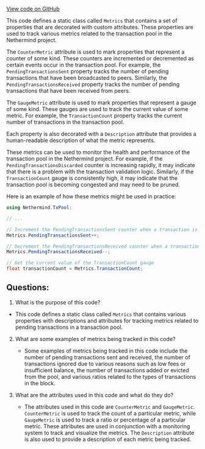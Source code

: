 [View code on GitHub](https://github.com/NethermindEth/nethermind/src/Nethermind/Nethermind.TxPool/Metrics.cs)

This code defines a static class called `Metrics` that contains a set of properties that are decorated with custom attributes. These properties are used to track various metrics related to the transaction pool in the Nethermind project. 

The `CounterMetric` attribute is used to mark properties that represent a counter of some kind. These counters are incremented or decremented as certain events occur in the transaction pool. For example, the `PendingTransactionsSent` property tracks the number of pending transactions that have been broadcasted to peers. Similarly, the `PendingTransactionsReceived` property tracks the number of pending transactions that have been received from peers. 

The `GaugeMetric` attribute is used to mark properties that represent a gauge of some kind. These gauges are used to track the current value of some metric. For example, the `TransactionCount` property tracks the current number of transactions in the transaction pool. 

Each property is also decorated with a `Description` attribute that provides a human-readable description of what the metric represents. 

These metrics can be used to monitor the health and performance of the transaction pool in the Nethermind project. For example, if the `PendingTransactionsDiscarded` counter is increasing rapidly, it may indicate that there is a problem with the transaction validation logic. Similarly, if the `TransactionCount` gauge is consistently high, it may indicate that the transaction pool is becoming congested and may need to be pruned. 

Here is an example of how these metrics might be used in practice:

```csharp
using Nethermind.TxPool;

// ...

// Increment the PendingTransactionsSent counter when a transaction is broadcasted
Metrics.PendingTransactionsSent++;

// Decrement the PendingTransactionsReceived counter when a transaction is received
Metrics.PendingTransactionsReceived--;

// Get the current value of the TransactionCount gauge
float transactionCount = Metrics.TransactionCount;
```
## Questions: 
 1. What is the purpose of this code?
   - This code defines a static class called `Metrics` that contains various properties with descriptions and attributes for tracking metrics related to pending transactions in a transaction pool.

2. What are some examples of metrics being tracked in this code?
   - Some examples of metrics being tracked in this code include the number of pending transactions sent and received, the number of transactions ignored due to various reasons such as low fees or insufficient balance, the number of transactions added or evicted from the pool, and various ratios related to the types of transactions in the block.

3. What are the attributes used in this code and what do they do?
   - The attributes used in this code are `CounterMetric` and `GaugeMetric`. `CounterMetric` is used to track the count of a particular metric, while `GaugeMetric` is used to track a ratio or percentage of a particular metric. These attributes are used in conjunction with a monitoring system to track and visualize the metrics. The `Description` attribute is also used to provide a description of each metric being tracked.